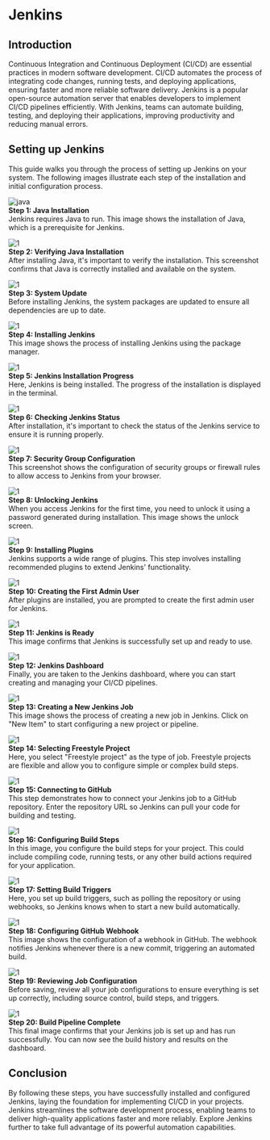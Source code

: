 # Jenkins

## Introduction

Continuous Integration and Continuous Deployment (CI/CD) are essential practices in modern software development. CI/CD automates the process of integrating code changes, running tests, and deploying applications, ensuring faster and more reliable software delivery. Jenkins is a popular open-source automation server that enables developers to implement CI/CD pipelines efficiently. With Jenkins, teams can automate building, testing, and deploying their applications, improving productivity and reducing manual errors.

## Setting up Jenkins

This guide walks you through the process of setting up Jenkins on your system. The following images illustrate each step of the installation and initial configuration process.

![java](./img/java.jpg)  
**Step 1: Java Installation**  
Jenkins requires Java to run. This image shows the installation of Java, which is a prerequisite for Jenkins.

![1](./img/5.%20JAVA.jpg)  
**Step 2: Verifying Java Installation**  
After installing Java, it's important to verify the installation. This screenshot confirms that Java is correctly installed and available on the system.

![1](./img/1.%20update.jpg)  
**Step 3: System Update**  
Before installing Jenkins, the system packages are updated to ensure all dependencies are up to date.

![1](./img/2.%20install.jpg)  
**Step 4: Installing Jenkins**  
This image shows the process of installing Jenkins using the package manager.

![1](./img/3.%20still%20install.jpg)  
**Step 5: Jenkins Installation Progress**  
Here, Jenkins is being installed. The progress of the installation is displayed in the terminal.

![1](./img/4.%20status.jpg)  
**Step 6: Checking Jenkins Status**  
After installation, it's important to check the status of the Jenkins service to ensure it is running properly.

![1](./img/6.%20SG.jpg)  
**Step 7: Security Group Configuration**  
This screenshot shows the configuration of security groups or firewall rules to allow access to Jenkins from your browser.

![1](./img/7.%20UNLOCK%20JENKINS.jpg)  
**Step 8: Unlocking Jenkins**  
When you access Jenkins for the first time, you need to unlock it using a password generated during installation. This image shows the unlock screen.

![1](./img/8.%20install%20plugin.jpg)  
**Step 9: Installing Plugins**  
Jenkins supports a wide range of plugins. This step involves installing recommended plugins to extend Jenkins' functionality.

![1](./img/9.%20user.jpg)  
**Step 10: Creating the First Admin User**  
After plugins are installed, you are prompted to create the first admin user for Jenkins.

![1](./img/10.%20ready.jpg)  
**Step 11: Jenkins is Ready**  
This image confirms that Jenkins is successfully set up and ready to use.

![1](./img/11.%20dashboard.jpg)  
**Step 12: Jenkins Dashboard**  
Finally, you are taken to the Jenkins dashboard, where you can start creating and managing your CI/CD pipelines.

![1](./img/12.%20jenkins%20new.jpg)  
**Step 13: Creating a New Jenkins Job**  
This image shows the process of creating a new job in Jenkins. Click on "New Item" to start configuring a new project or pipeline.

![1](./img/13.%20freestyle%20project.jpg)  
**Step 14: Selecting Freestyle Project**  
Here, you select "Freestyle project" as the type of job. Freestyle projects are flexible and allow you to configure simple or complex build steps.

![1](./img/14.%20git%20hub.jpg)  
**Step 15: Connecting to GitHub**  
This step demonstrates how to connect your Jenkins job to a GitHub repository. Enter the repository URL so Jenkins can pull your code for building and testing.

![1](./img/15a.%20build%20one.jpg)  
**Step 16: Configuring Build Steps**  
In this image, you configure the build steps for your project. This could include compiling code, running tests, or any other build actions required for your application.

![1](./img/16.%20trigger.jpg)  
**Step 17: Setting Build Triggers**  
Here, you set up build triggers, such as polling the repository or using webhooks, so Jenkins knows when to start a new build automatically.

![1](./img/17.%20webhook.jpg)  
**Step 18: Configuring GitHub Webhook**  
This image shows the configuration of a webhook in GitHub. The webhook notifies Jenkins whenever there is a new commit, triggering an automated build.

![1](./img/18.%20config.jpg)  
**Step 19: Reviewing Job Configuration**  
Before saving, review all your job configurations to ensure everything is set up correctly, including source control, build steps, and triggers.

![1](./img/19.%20done.jpg)  
**Step 20: Build Pipeline Complete**  
This final image confirms that your Jenkins job is set up and has run successfully. You can now see the build history and results on the dashboard.

## Conclusion

By following these steps, you have successfully installed and configured Jenkins, laying the foundation for implementing CI/CD in your projects. Jenkins streamlines the software development process, enabling teams to deliver high-quality applications faster and more reliably. Explore Jenkins further to take full advantage of its powerful automation capabilities.

